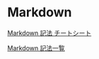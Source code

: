 # Markdown

[Markdown 記法 チートシート](https://qiita.com/Qiita/items/c686397e4a0f4f11683d)

[Markdown 記法一覧](https://qiita.com/oreo/items/82183bfbaac69971917f)
